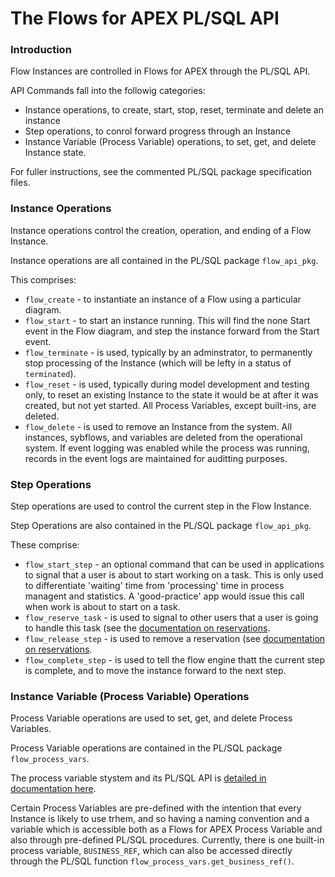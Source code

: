 # The Flows for APEX PL/SQL API

### Introduction

Flow Instances are controlled in Flows  for APEX through the PL/SQL API.

API Commands fall into the followig categories:

- Instance operations, to create, start, stop, reset, terminate and delete an instance
- Step operations, to conrol forward progress through an Instance
- Instance Variable (Process Variable) operations, to set, get, and delete Instance state.

For fuller instructions, see the commented PL/SQL package specification files.

### Instance Operations

Instance operations control the creation, operation, and ending of a Flow Instance.

Instance operations are all contained in the PL/SQL package `flow_api_pkg`.

This comprises:

- `flow_create` - to instantiate an instance of a Flow using a particular diagram.
- `flow_start` - to start an instance running.  This will find the none Start event in the Flow diagram, and step the instance forward from the Start event.
- `flow_terminate` - is used, typically by an adminstrator, to permanently stop processing of the Instance (which will be lefty in a status of `terminated`).
- `flow_reset` - is used, typically during model development and testing only, to reset an existing Instance to the state it would be at after it was created, but not yet started.  All Process Variables, except built-ins, are deleted.
- `flow_delete` - is used to remove an Instance from the system.  All instances, sybflows, and variables are deleted from the operational system.  If event logging was enabled while the process was running, records in the event logs are maintained for auditting purposes.

### Step Operations

Step operations are used to control the current step in the Flow Instance.

Step Operations are also contained in the PL/SQL package `flow_api_pkg`.

These comprise:

- `flow_start_step` - an optional command that can be used in applications to signal that a user is about to start working on a task.  This is only used to differentiate 'waiting' time from 'processing' time in process managent and statistics.  A 'good-practice' app would issue this call when work is about to start on a task.
- `flow_reserve_task` - is used to signal to other users that a user is going to handle this task (see the [documentation on reservations](reservations.md).
- `flow_release_step` - is used to remove a reservation (see [documentation on reservations](reservations.md).
- `flow_complete_step` - is used to tell the flow engine thatt the current step is complete, and to move the instance forward to the next step.

### Instance Variable (Process Variable) Operations

Process Variable operations are used to set, get, and delete Process Variables.

Process Variable operations are contained in the PL/SQL package `flow_process_vars`.

The process variable stystem and its PL/SQL API is [detailed in documentation here](ProcessVariables.md).

Certain Process Variables are pre-defined with the intention that every Instance is likely to use trhem, and so having a naming convention and a variable which is accessible both as a Flows for APEX Process Variable and also through pre-defined PL/SQL procedures.  Currently, there is one built-in process variable, `BUSINESS_REF`, which can also be accessed directly through the PL/SQL function `flow_process_vars.get_business_ref()`.
